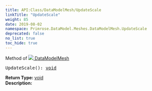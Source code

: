 ```yaml
---
title: API:Class/DataModelMesh/UpdateScale
linkTitle: "UpdateScale"
weight: 85
date: 2019-08-02
namespace: Primrose.DataModel.Meshes.DataModelMesh.UpdateScale
deprecated: false
no_list: true
toc_hide: true
---
```

Method of <a href="/docs/api-reference/Class/DataModelMesh"><img src="/icons/silk/mesh.png"/>&nbsp;DataModelMesh</a>
<pre class="method-declaration">
UpdateScale(): <a class="type" href="/docs/api-reference/System/void">void</a></pre>
<b>Return Type: </b>
<a class="type" href="/docs/api-reference/System/void">void</a>
<br/>
<b>Description: </b>
